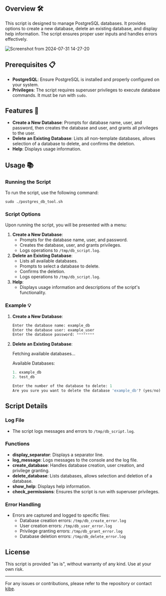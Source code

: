 ##  Overview 🛠️

This script is designed to manage PostgreSQL databases. It provides options to create a new database, delete an existing database, and display help information. The script ensures proper user inputs and handles errors effectively.

![Screenshot from 2024-07-31 14-27-20](https://github.com/user-attachments/assets/cf8e7288-11fa-4b20-bea8-c0961399a848)



## Prerequisites 📋

-   **PostgreSQL**: Ensure PostgreSQL is installed and properly configured on your system.
-   **Privileges**: The script requires superuser privileges to execute database commands. It must be run with `sudo`.

## Features 🌟

-   **Create a New Database**: Prompts for database name, user, and password, then creates the database and user, and grants all privileges to the user.
-   **Delete an Existing Database**: Lists all non-template databases, allows selection of a database to delete, and confirms the deletion.
-   **Help**: Displays usage information.

## Usage 📚

### Running the Script 

To run the script, use the following command:

`sudo ./postgres_db_tool.sh ` 

### Script Options 

Upon running the script, you will be presented with a menu:

1.  **Create a New Database**:
    -   Prompts for the database name, user, and password.
    -   Creates the database, user, and grants privileges.
    -   Logs operations to `/tmp/db_script.log`.
2.  **Delete an Existing Database**:
    -   Lists all available databases.
    -   Prompts to select a database to delete.
    -   Confirms the deletion.
    -   Logs operations to `/tmp/db_script.log`.
3.  **Help**:
    -   Displays usage information and descriptions of the script's functionality.

### Example 💡

1.  **Create a New Database**:
    
    
    ```python
    Enter the database name: example_db
	Enter the database user: example_user
    Enter the database password: ******** 
    
2.  **Delete an Existing Database**:
    

    
    Fetching available databases...
    
    Available Databases:
    ```python 
    1. example_db
    2. test_db
    
    Enter the number of the database to delete: 1
    Are you sure you want to delete the database 'example_db'? (yes/no): yes` 
    

## Script Details


### Log File

-   The script logs messages and errors to `/tmp/db_script.log`.

### Functions

-   **display_separator**: Displays a separator line.
-   **log_message**: Logs messages to the console and the log file.
-   **create_database**: Handles database creation, user creation, and privilege granting.
-   **delete_database**: Lists databases, allows selection and deletion of a database.
-   **show_help**: Displays help information.
-   **check_permissions**: Ensures the script is run with superuser privileges.

### Error Handling

-   Errors are captured and logged to specific files:
    -   Database creation errors: `/tmp/db_create_error.log`
    -   User creation errors: `/tmp/db_user_error.log`
    -   Privilege granting errors: `/tmp/db_grant_error.log`
    -   Database deletion errors: `/tmp/db_delete_error.log`

## License

This script is provided "as is", without warranty of any kind. Use at your own risk.

----------

For any issues or contributions, please refer to the repository or contact [kibe](https://github.com/Laban254/postgres_db_tool/tree/main).
